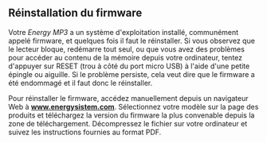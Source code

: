 ## Réinstallation du firmware

Votre *Energy MP3* a un système d'exploitation installé, communément appelé firmware, et quelques fois il faut le réinstaller. Si vous observez que le lecteur bloque, redémarre tout seul, ou que vous avez des problèmes pour accéder au contenu de la mémoire depuis votre ordinateur, tentez d'appuyer sur RESET (trou à côté du port micro USB) à l'aide d'une petite épingle ou aiguille. Si le problème persiste, cela veut dire que le firmware a été endommagé et il faut donc le réinstaller.

Pour réinstaller le firmware, accédez manuellement depuis un navigateur Web à **www.energysistem.com**. Sélectionnez votre modèle sur la page des produits et téléchargez la version du firmware la plus convenable depuis la zone de téléchargement. Décompressez le fichier sur votre ordinateur et suivez les instructions fournies au format PDF.

